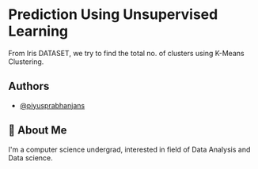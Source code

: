 # Prediction Using Unsupervised Learning

From Iris DATASET, we try to find the total no. of clusters using K-Means Clustering.


## Authors

- [@piyusprabhanjans](https://github.com/pp0605)


## 🚀 About Me
I'm a computer science undergrad, interested in field of Data Analysis and Data science.
